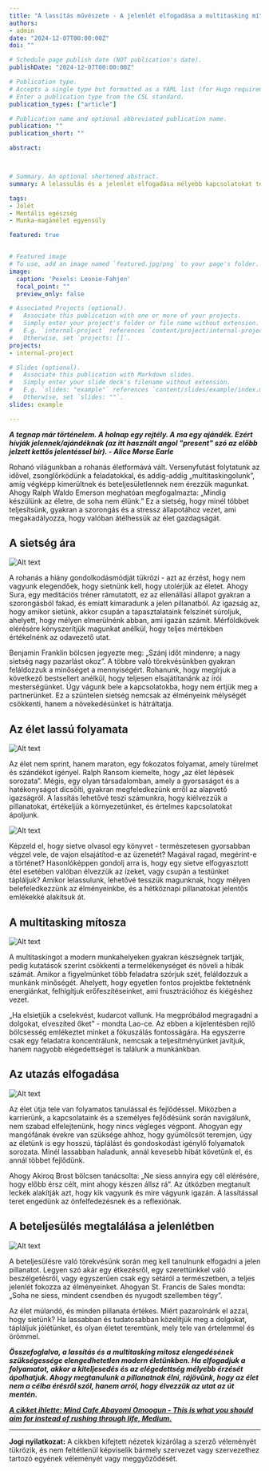 ```yaml
---
title: "A lassítás művészete - A jelenlét elfogadása a multitasking mítosz helyett"
authors:
- admin
date: "2024-12-07T00:00:00Z"
doi: ""

# Schedule page publish date (NOT publication's date).
publishDate: "2024-12-07T00:00:00Z"

# Publication type.
# Accepts a single type but formatted as a YAML list (for Hugo requirements).
# Enter a publication type from the CSL standard.
publication_types: ["article"]

# Publication name and optional abbreviated publication name.
publication: ""
publication_short: ""

abstract: 



# Summary. An optional shortened abstract.
summary: A lelassulás és a jelenlét elfogadása mélyebb kapcsolatokat teremt, elősegíti a személyes fejlődést, valamint az életen való átrohanással szemben, mely csökkenti az élményeinket és a kiteljesedést, lehetővé teszi számunkra, hogy minden pillanatot kiélvezzünk, és valóban kapcsolatba kerüljünk a körülöttünk lévő világgal.

tags:
- Jólét
- Mentális egészség
- Munka-magánélet egyensúly

featured: true


# Featured image
# To use, add an image named `featured.jpg/png` to your page's folder. 
image:
  caption: 'Pexels: Leonie-Fahjen'
  focal_point: ""
  preview_only: false

# Associated Projects (optional).
#   Associate this publication with one or more of your projects.
#   Simply enter your project's folder or file name without extension.
#   E.g. `internal-project` references `content/project/internal-project/index.md`.
#   Otherwise, set `projects: []`.
projects:
- internal-project

# Slides (optional).
#   Associate this publication with Markdown slides.
#   Simply enter your slide deck's filename without extension.
#   E.g. `slides: "example"` references `content/slides/example/index.md`.
#   Otherwise, set `slides: ""`.
slides: example

---
```


***A tegnap már történelem. A holnap egy rejtély. A ma egy ajándék. Ezért hívják jelennek/ajándéknak (az itt használt angol "present" szó az előbb jelzett kettős jelentéssel bír). - Alice Morse Earle***

Rohanó világunkban a rohanás életformává vált. Versenyfutást folytatunk az idővel, zsonglőrködünk a feladatokkal, és addig-addig „multitaskingolunk”, amíg végképp kimerültnek és beteljesületlennek nem érezzük magunkat. Ahogy Ralph Waldo Emerson meghatóan megfogalmazta: „Mindig készülünk az életre, de soha nem élünk.” Ez a sietség, hogy minél többet teljesítsünk, gyakran a szorongás és a stressz állapotához vezet, ami megakadályozza, hogy valóban átélhessük az élet gazdagságát.


## A sietség ára

![Alt text](/hu/post/slowingdown/rushing.jpg)

A rohanás a hiány gondolkodásmódját tükrözi - azt az érzést, hogy nem vagyunk elegendőek, hogy sietnünk kell, hogy utolérjük az életet. Ahogy Sura, egy meditációs tréner rámutatott, ez az ellenállási állapot gyakran a szorongásból fakad, és emiatt kimaradunk a jelen pillanatból. Az igazság az, hogy amikor sietünk, akkor csupán a tapasztalataink felszínét súroljuk, ahelyett, hogy mélyen elmerülnénk abban, ami igazán számít. Mérföldkövek elérésére kényszerítjük magunkat anélkül, hogy teljes mértékben értékelnénk az odavezető utat.

Benjamin Franklin bölcsen jegyezte meg: „Szánj időt mindenre; a nagy sietség nagy pazarlást okoz”. A többre való törekvésünkben gyakran feláldozzuk a minőséget a mennyiségért. Rohanunk, hogy megírjuk a következő bestsellert anélkül, hogy teljesen elsajátítanánk az írói mesterségünket. Úgy vágunk bele a kapcsolatokba, hogy nem értjük meg a partnerünket. Ez a szüntelen sietség nemcsak az élményeink mélységét csökkenti, hanem a növekedésünket is hátráltatja.


## Az élet lassú folyamata

![Alt text](/hu/post/slowingdown/marathon.jpg)

Az élet nem sprint, hanem maraton, egy fokozatos folyamat, amely türelmet és szándékot igényel. Ralph Ransom kiemelte, hogy „az élet lépések sorozata”. Mégis, egy olyan társadalomban, amely a gyorsaságot és a hatékonyságot dicsőíti, gyakran megfeledkezünk erről az alapvető igazságról. A lassítás lehetővé teszi számunkra, hogy kiélvezzük a pillanatokat, értékeljük a környezetünket, és értelmes kapcsolatokat ápoljunk.

![Alt text](/hu/post/slowingdown/book.jpg)

Képzeld el, hogy sietve olvasol egy könyvet - természetesen gyorsabban végzel vele, de vajon elsajátítod-e az üzenetét? Magával ragad, megérint-e a történet? Hasonlóképpen gondolj arra is, hogy egy sietve elfogyasztott étel esetében valóban élvezzük az ízeket, vagy csupán a testünket tápláljuk? Amikor lelassulunk, lehetővé tesszük magunknak, hogy mélyen belefeledkezzünk az élményeinkbe, és a hétköznapi pillanatokat jelentős emlékekké alakítsuk át.


## A multitasking mítosza

![Alt text](/hu/post/slowingdown/multitasking.jpg)

A multitaskingot a modern munkahelyeken gyakran készségnek tartják, pedig kutatások szerint csökkenti a termelékenységet és növeli a hibák számát. Amikor a figyelmünket több feladatra szórjuk szét, feláldozzuk a munkánk minőségét. Ahelyett, hogy egyetlen fontos projektbe fektetnénk energiánkat, felhígítjuk erőfeszítéseinket, ami frusztrációhoz és kiégéshez vezet.

„Ha elsietjük a cselekvést, kudarcot vallunk. Ha megpróbálod megragadni a dolgokat, elveszíted őket” - mondta Lao-ce. Az ebben a kijelentésben rejlő bölcsesség emlékeztet minket a fókuszálás fontosságára. Ha egyszerre csak egy feladatra koncentrálunk, nemcsak a teljesítményünket javítjuk, hanem nagyobb elégedettséget is találunk a munkánkban.


## Az utazás elfogadása

![Alt text](/hu/post/slowingdown/journey.jpg)

Az élet útja tele van folyamatos tanulással és fejlődéssel. Miközben a karrierünk, a kapcsolataink és a személyes fejlődésünk során navigálunk, nem szabad elfelejtenünk, hogy nincs végleges végpont. Ahogyan egy mangófának évekre van szüksége ahhoz, hogy gyümölcsöt teremjen, úgy az életünk is egy hosszú, táplálást és gondoskodást igénylő folyamatok sorozata. Minél lassabban haladunk, annál kevesebb hibát követünk el, és annál többet fejlődünk.

Ahogy Akiroq Brost bölcsen tanácsolta: „Ne siess annyira egy cél elérésére, hogy előbb érsz célt, mint ahogy készen állsz rá”. Az útközben megtanult leckék alakítják azt, hogy kik vagyunk és mire vágyunk igazán. A lassítással teret engedünk az önfelfedezésnek és a reflexiónak.


## A beteljesülés megtalálása a jelenlétben

![Alt text](/hu/post/slowingdown/fulfillment.jpg)

A beteljesülésre való törekvésünk során meg kell tanulnunk elfogadni a jelen pillanatot. Legyen szó akár egy étkezésről, egy szerettünkkel való beszélgetésről, vagy egyszerűen csak egy sétáról a természetben, a teljes jelenlét fokozza az élményeinket. Ahogyan St. Francis de Sales mondta: „Soha ne siess, mindent csendben és nyugodt szellemben tégy”.

Az élet múlandó, és minden pillanata értékes. Miért pazarolnánk el azzal, hogy sietünk? Ha lassabban és tudatosabban közelítjük meg a dolgokat, tápláljuk jólétünket, és olyan életet teremtünk, mely tele van értelemmel és örömmel.

***Összefoglalva, a lassítás és a multitasking mítosz elengedésének szükségessége elengedhetetlen modern életünkben. Ha elfogadjuk a folyamatot, akkor a kiteljesedés és az elégedettség mélyebb érzését ápolhatjuk. Ahogy megtanulunk a pillanatnak élni, rájövünk, hogy az élet nem a célba érésről szól, hanem arról, hogy élvezzük az utat az út mentén.***

[***A cikket ihlette: Mind Cafe Abayomi Omoogun - This is what you should aim for instead of rushing through life, Medium.***](https://medium.com/mind-cafe/this-is-what-you-should-aim-for-instead-of-rushing-through-life-846c72cafeb5)

---

**Jogi nyilatkozat:** A cikkben kifejtett nézetek kizárólag a szerző véleményét tükrözik, és nem feltétlenül képviselik bármely szervezet vagy szervezethez tartozó egyének véleményét vagy meggyőződését.



